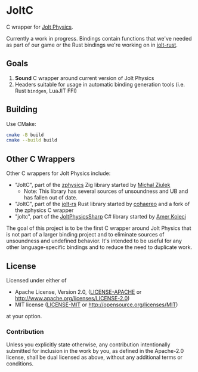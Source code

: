 # JoltC
C wrapper for [Jolt Physics](https://github.com/jrouwe/JoltPhysics).

Currently a work in progress. Bindings contain functions that we've needed as part of our game or the Rust bindings we're working on in [jolt-rust](https://github.com/SecondHalfGames/jolt-rust).

## Goals
1. **Sound** C wrapper around current version of Jolt Physics
2. Headers suitable for usage in automatic binding generation tools (i.e. Rust `bindgen`, LuaJIT FFI)

## Building
Use CMake:

```bash
cmake -B build
cmake --build build
```

## Other C Wrappers
Other C wrappers for Jolt Physics include:
- "JoltC", part of the [zphysics] Zig library started by [Michal Ziulek][michal-ziulek]
	- Note: This library has several sources of unsoundness and UB and has fallen out of date.
- "JoltC", part of the [jolt-rs] Rust library started by [cohaereo] and a fork of the zphysics C wrapper
- "joltc", part of the [JoltPhysicsSharp] C# library started by [Amer Koleci][amerkoleci]

The goal of this project is to be the first C wrapper around Jolt Physics that is not part of a larger binding project and to eliminate sources of unsoundness and undefined behavior. It's intended to be useful for any other language-specific bindings and to reduce the need to duplicate work.

## License
Licensed under either of

* Apache License, Version 2.0, ([LICENSE-APACHE](LICENSE-APACHE) or http://www.apache.org/licenses/LICENSE-2.0)
* MIT license ([LICENSE-MIT](LICENSE-MIT) or http://opensource.org/licenses/MIT)

at your option.

### Contribution
Unless you explicitly state otherwise, any contribution intentionally submitted for inclusion in the work by you, as defined in the Apache-2.0 license, shall be dual licensed as above, without any additional terms or conditions.

[zphysics]: https://github.com/zig-gamedev/zig-gamedev/tree/main/libs/zphysics
[jolt-rs]: https://github.com/cohaereo/jolt-rs
[JoltPhysicsSharp]: https://github.com/amerkoleci/JoltPhysicsSharp
[michal-ziulek]: https://github.com/michal-z
[amerkoleci]: https://github.com/amerkoleci
[cohaereo]: https://github.com/cohaereo